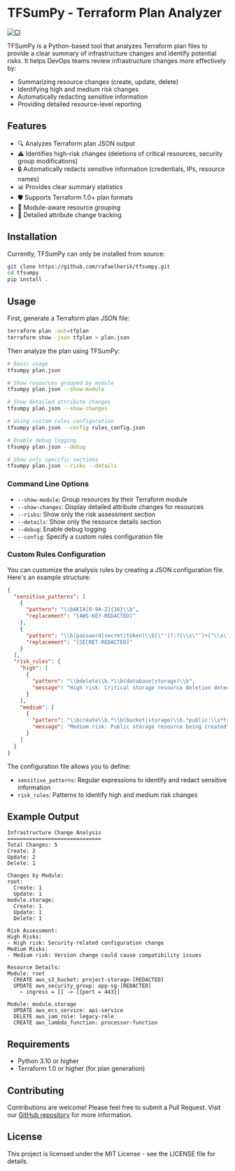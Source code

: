 # TFSumPy - Terraform Plan Analyzer

[![CI](https://github.com/rafaelherik/tfsumpy/actions/workflows/ci.yaml/badge.svg)](https://github.com/rafaelherik/tfsumpy/actions/workflows/ci.yaml)

TFSumPy is a Python-based tool that analyzes Terraform plan files to provide a clear summary of infrastructure changes and identify potential risks. It helps DevOps teams review infrastructure changes more effectively by:

- Summarizing resource changes (create, update, delete)
- Identifying high and medium risk changes
- Automatically redacting sensitive information
- Providing detailed resource-level reporting

## Features

- 🔍 Analyzes Terraform plan JSON output
- ⚠️ Identifies high-risk changes (deletions of critical resources, security group modifications)
- 🔒 Automatically redacts sensitive information (credentials, IPs, resource names)
- 📊 Provides clear summary statistics
- 🛡️ Supports Terraform 1.0+ plan formats
- 📂 Module-aware resource grouping
- 🔄 Detailed attribute change tracking

## Installation

Currently, TFSumPy can only be installed from source:

```bash
git clone https://github.com/rafaelherik/tfsumpy.git
cd tfsumpy
pip install .
```

## Usage

First, generate a Terraform plan JSON file:

```bash
terraform plan -out=tfplan
terraform show -json tfplan > plan.json
```

Then analyze the plan using TFSumPy:

```bash
# Basic usage
tfsumpy plan.json

# Show resources grouped by module
tfsumpy plan.json --show-module

# Show detailed attribute changes
tfsumpy plan.json --show-changes

# Using custom rules configuration
tfsumpy plan.json --config rules_config.json

# Enable debug logging
tfsumpy plan.json --debug

# Show only specific sections
tfsumpy plan.json --risks --details
```

### Command Line Options

- `--show-module`: Group resources by their Terraform module
- `--show-changes`: Display detailed attribute changes for resources
- `--risks`: Show only the risk assessment section
- `--details`: Show only the resource details section
- `--debug`: Enable debug logging
- `--config`: Specify a custom rules configuration file

### Custom Rules Configuration

You can customize the analysis rules by creating a JSON configuration file. Here's an example structure:

```json
{
  "sensitive_patterns": [
    {
      "pattern": "\\bAKIA[0-9A-Z]{16}\\b",
      "replacement": "[AWS-KEY-REDACTED]"
    },
    {
      "pattern": "\\b(password|secret|token)\\b[\"']?:?[\\s\"']+[^\\s\"']+",
      "replacement": "[SECRET-REDACTED]"
    }
  ],
  "risk_rules": {
    "high": [
      {
        "pattern": "\\bdelete\\b.*\\b(database|storage)\\b",
        "message": "High risk: Critical storage resource deletion detected"
      }
    ],
    "medium": [
      {
        "pattern": "\\bcreate\\b.*\\b(bucket|storage)\\b.*public:\\s*true",
        "message": "Medium risk: Public storage resource being created"
      }
    ]
  }
}
```

The configuration file allows you to define:
- `sensitive_patterns`: Regular expressions to identify and redact sensitive information
- `risk_rules`: Patterns to identify high and medium risk changes

## Example Output

```
Infrastructure Change Analysis
==============================
Total Changes: 5
Create: 2
Update: 2
Delete: 1

Changes by Module:
root:
  Create: 1
  Update: 1
module.storage:
  Create: 1
  Update: 1
  Delete: 1

Risk Assessment:
High Risks:
- High risk: Security-related configuration change
Medium Risks:
- Medium risk: Version change could cause compatibility issues

Resource Details:
Module: root
  CREATE aws_s3_bucket: project-storage-[REDACTED]
  UPDATE aws_security_group: app-sg-[REDACTED]
    ~ ingress = [] -> [{port = 443}]

Module: module.storage
  UPDATE aws_ecs_service: api-service
  DELETE aws_iam_role: legacy-role
  CREATE aws_lambda_function: processor-function
```

## Requirements

- Python 3.10 or higher
- Terraform 1.0 or higher (for plan generation)

## Contributing

Contributions are welcome! Please feel free to submit a Pull Request. Visit our [GitHub repository](https://github.com/rafaelherik/tfsumpy) for more information.

## License

This project is licensed under the MIT License - see the LICENSE file for details.

